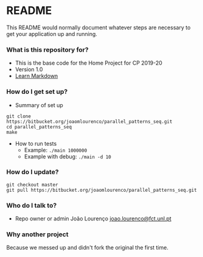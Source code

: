 # README #

This README would normally document whatever steps are necessary to get your application up and running.

### What is this repository for? ###

* This is the base code for the Home Project for CP 2019-20
* Version 1.0
* [Learn Markdown](https://bitbucket.org/tutorials/markdowndemo)

### How do I get set up? ###

* Summary of set up

```
git clone https://bitbucket.org/joaomlourenco/parallel_patterns_seq.git
cd parallel_patterns_seq
make
```
* How to run tests
    * Example: `./main 1000000`
    * Example with debug: `./main -d 10`
    
### How do I update? ###
```
git checkout master
git pull https://bitbucket.org/joaomlourenco/parallel_patterns_seq.git 
```

### Who do I talk to? ###

* Repo owner or admin
João Lourenço <joao.lourenco@fct.unl.pt>

### Why another project ###

Because we messed up and didn't fork the original the first time.

